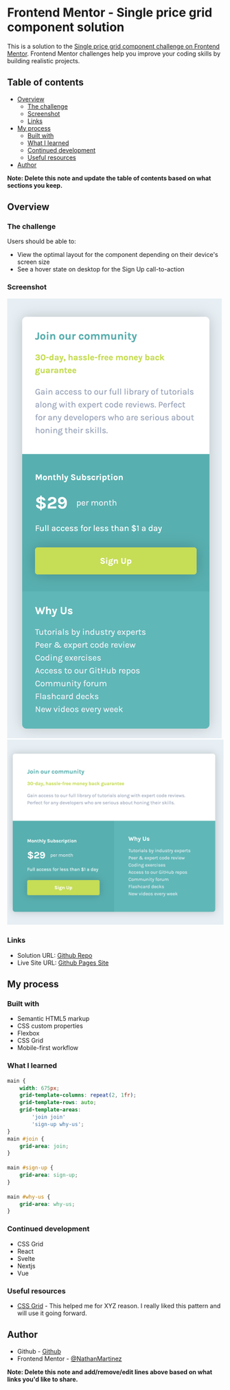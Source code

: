 # Frontend Mentor - Single price grid component solution

This is a solution to the [Single price grid component challenge on Frontend Mentor](https://www.frontendmentor.io/challenges/single-price-grid-component-5ce41129d0ff452fec5abbbc). Frontend Mentor challenges help you improve your coding skills by building realistic projects.

## Table of contents

- [Overview](#overview)
  - [The challenge](#the-challenge)
  - [Screenshot](#screenshot)
  - [Links](#links)
- [My process](#my-process)
  - [Built with](#built-with)
  - [What I learned](#what-i-learned)
  - [Continued development](#continued-development)
  - [Useful resources](#useful-resources)
- [Author](#author)

**Note: Delete this note and update the table of contents based on what sections you keep.**

## Overview

### The challenge

Users should be able to:

- View the optimal layout for the component depending on their device's screen size
- See a hover state on desktop for the Sign Up call-to-action

### Screenshot

![Mobile](/images/Screen%20Shot%202023-01-18%20at%206.54.53%20PM.png)
![Desktop](/images/Screen%20Shot%202023-01-18%20at%206.55.01%20PM.png)

### Links

- Solution URL: [Github Repo](https://github.com/NathanMartinez/fm_single_price_grid)
- Live Site URL: [Github Pages Site](https://nathanmartinez.github.io/fm_single_price_grid/)

## My process

### Built with

- Semantic HTML5 markup
- CSS custom properties
- Flexbox
- CSS Grid
- Mobile-first workflow

### What I learned

```css
main {
	width: 675px;
	grid-template-columns: repeat(2, 1fr);
	grid-template-rows: auto;
	grid-template-areas:
		'join join'
		'sign-up why-us';
}
main #join {
	grid-area: join;
}

main #sign-up {
	grid-area: sign-up;
}

main #why-us {
	grid-area: why-us;
}
```

### Continued development

- CSS Grid
- React
- Svelte
- Nextjs
- Vue

### Useful resources

- [CSS Grid](https://css-tricks.com/snippets/css/complete-guide-grid/) - This helped me for XYZ reason. I really liked this pattern and will use it going forward.

## Author

- Github - [Github](https://github.com/NathanMartinez)
- Frontend Mentor - [@NathanMartinez](https://www.frontendmentor.io/profile/NathanMartinez)

**Note: Delete this note and add/remove/edit lines above based on what links you'd like to share.**
